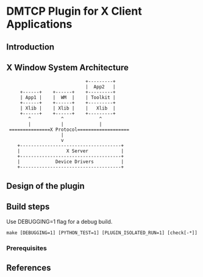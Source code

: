 # DMTCP Plugin for X Client Applications

## Introduction

## X Window System Architecture

                                 +---------+
                                 |  App2   |
         +------+    +------+    +---------+
         | App1 |    |  WM  |    | Toolkit |
         +------+    +------+    +---------+
         | Xlib |    | Xlib |    |   Xlib  |
         +------+    +------+    +---------+
            ^           ^             ^
            |           |             |
     ===============X Protocol===================
                        |
                        v
        +-------------------------------------+
        |                 X Server            |
        +-------------------------------------+
        |             Device Drivers          |
        +-------------------------------------+


## Design of the plugin

## Build steps

Use DEBUGGING=1 flag for a debug build.

    make [DEBUGGING=1] [PYTHON_TEST=1] [PLUGIN_ISOLATED_RUN=1] [check[-*]]

### Prerequisites

## References
